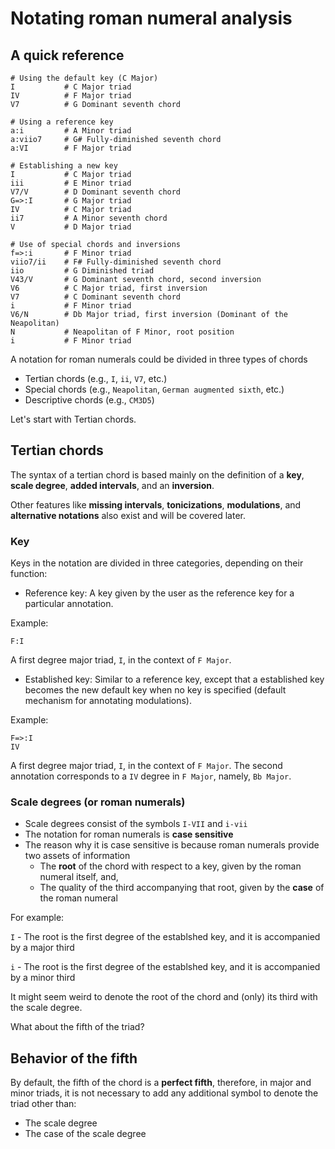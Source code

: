 # Notating roman numeral analysis

## A quick reference
```
# Using the default key (C Major)
I           # C Major triad
IV          # F Major triad
V7          # G Dominant seventh chord

# Using a reference key
a:i         # A Minor triad
a:viio7     # G# Fully-diminished seventh chord
a:VI        # F Major triad

# Establishing a new key
I           # C Major triad
iii         # E Minor triad
V7/V        # D Dominant seventh chord
G=>:I       # G Major triad
IV          # C Major triad
ii7         # A Minor seventh chord
V           # D Major triad

# Use of special chords and inversions
f=>:i       # F Minor triad
viio7/ii    # F# Fully-diminished seventh chord
iio         # G Diminished triad
V43/V       # G Dominant seventh chord, second inversion
V6          # C Major triad, first inversion
V7          # C Dominant seventh chord
i           # F Minor triad
V6/N        # Db Major triad, first inversion (Dominant of the Neapolitan)
N           # Neapolitan of F Minor, root position
i           # F Minor triad
```

A notation for roman numerals could be divided in three types of chords
- Tertian chords (e.g., `I`, `ii`, `V7`, etc.)
- Special chords (e.g., `Neapolitan`, `German augmented sixth`, etc.)
- Descriptive chords (e.g., `CM3D5`)

Let's start with Tertian chords.

## Tertian chords

The syntax of a tertian chord is based mainly on the definition of a **key**, **scale degree**, **added intervals**, and an **inversion**.

Other features like **missing intervals**, **tonicizations**, **modulations**, and **alternative notations** also exist and will be covered later.

### Key
Keys in the notation are divided in three categories, depending on their function:
- Reference key: A key given by the user as the reference key for a particular annotation.

Example:
```
F:I
```
A first degree major triad, `I`, in the context of `F Major`.

- Established key: Similar to a reference key, except that a established key becomes the new default key when no key is specified (default mechanism for annotating modulations).

Example:
```
F=>:I
IV
```

A first degree major triad, `I`, in the context of `F Major`. The second annotation corresponds to a `IV` degree in `F Major`, namely, `Bb Major`.



### Scale degrees (or roman numerals)
- Scale degrees consist of the symbols `I-VII` and `i-vii`
- The notation for roman numerals is **case sensitive**
- The reason why it is case sensitive is because roman numerals provide two assets of information
  - The **root** of the chord with respect to a key, given by the roman numeral itself, and,
  - The quality of the third accompanying that root, given by the **case** of the roman numeral

For example:

`I` - The root is the first degree of the establshed key, and it is accompanied by a major third

`i` - The root is the first degree of the establshed key, and it is accompanied by a minor third

It might seem weird to denote the root of the chord and (only) its third with the scale degree.

What about the fifth of the triad?

## Behavior of the fifth

By default, the fifth of the chord is a **perfect fifth**, therefore, in major and minor triads, it is not necessary to add any additional symbol to denote the triad other than:
- The scale degree
- The case of the scale degree

